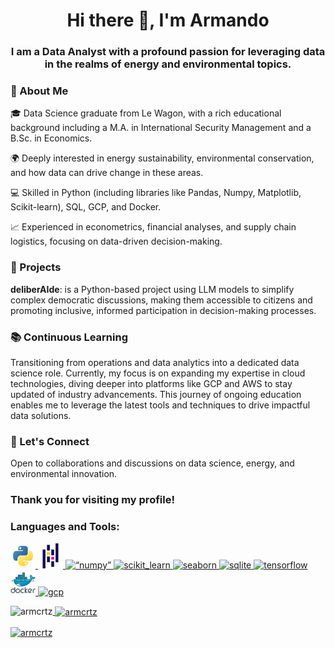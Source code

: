 <h1 align="center">Hi there 👋, I'm Armando</h1>
<h3 align="center">I am a Data Analyst with a profound passion for leveraging data in the realms of energy and environmental topics.</h3>

<h3 align="left">🌱 About Me</h3>

<p align="left">
🎓 Data Science graduate from Le Wagon, with a rich educational background including a M.A. in International Security Management and a B.Sc. in Economics.<br>
  
🌍 Deeply interested in energy sustainability, environmental conservation, and how data can drive change in these areas.<br>

💻 Skilled in Python (including libraries like Pandas, Numpy, Matplotlib, Scikit-learn), SQL, GCP, and Docker.<br>

📈 Experienced in econometrics, financial analyses, and supply chain logistics, focusing on data-driven decision-making.<br>


<h3 align="left">🔭 Projects</h3>
<p align="left">
<b>deliberAIde</b>: is a Python-based project using LLM models to simplify complex democratic discussions, making them accessible to citizens and promoting inclusive, informed participation in decision-making processes.<br>
</p>

<h3 align="left">📚 Continuous Learning</h3>
<p align="left">
Transitioning from operations and data analytics into a dedicated data science role. Currently, my focus is on expanding my expertise in cloud technologies, diving deeper into platforms like GCP and AWS to stay updated of industry advancements. This journey of ongoing education enables me to leverage the latest tools and techniques to drive impactful data solutions.
</p>

<h3 align="left">🤝 Let's Connect</h3>
<p align="left">
Open to collaborations and discussions on data science, energy, and environmental innovation. 
</p>

<h3 align="left">Thank you for visiting my profile!</h3>

<h3 align="left">Languages and Tools:</h3>

 <a href="https://www.python.org" target="_blank" rel="noreferrer"> <img src="https://raw.githubusercontent.com/devicons/devicon/master/icons/python/python-original.svg" alt="python" width="40" height="40"/> </a> <a href="https://pandas.pydata.org/" target="_blank" rel="noreferrer"> <img src="https://raw.githubusercontent.com/devicons/devicon/2ae2a900d2f041da66e950e4d48052658d850630/icons/pandas/pandas-original.svg" alt="pandas" width="40" height="40"/> </a><a href="https://numpy.org" target="_blank" rel="noreferrer"> <img src="https://raw.githubusercontent.com/detain/svg-logos/af43b58bee054f40b2c215d97b983d03b190f0d4/svg/n/numpy.svg" alt=“numpy” width="40" height="40"/> </a><a href="https://scikit-learn.org/" target="_blank" rel="noreferrer"> <img src="https://upload.wikimedia.org/wikipedia/commons/0/05/Scikit_learn_logo_small.svg" alt="scikit_learn" width="40" height="40"/> </a><a href="https://seaborn.pydata.org/" target="_blank" rel="noreferrer"> <img src="https://seaborn.pydata.org/_images/logo-mark-lightbg.svg" alt="seaborn" width="40" height="40"/> </a> <a href="https://www.sqlite.org/" target="_blank" rel="noreferrer"> <img src="https://www.vectorlogo.zone/logos/sqlite/sqlite-icon.svg" alt="sqlite" width="40" height="40"/> </a> <a href="https://www.tensorflow.org" target="_blank" rel="noreferrer"> <img src="https://www.vectorlogo.zone/logos/tensorflow/tensorflow-icon.svg" alt="tensorflow" width="40" height="40"/> </a> <a align="left"> <a href="https://www.docker.com/" target="_blank" rel="noreferrer"> <img src="https://raw.githubusercontent.com/devicons/devicon/master/icons/docker/docker-original-wordmark.svg" alt="docker" width="40" height="40"/> </a><a href="https://cloud.google.com" target="_blank" rel="noreferrer"> <img src="https://www.vectorlogo.zone/logos/google_cloud/google_cloud-icon.svg" alt="gcp" width="40" height="40"/>

<p><img align="left" src="https://github-readme-stats.vercel.app/api/top-langs?username=armcrtz&show_icons=true&locale=en&layout=compact" alt="armcrtz" /></p>

<p>&nbsp;<img align="center" src="https://github-readme-stats.vercel.app/api?username=armcrtz&show_icons=true&locale=en" alt="armcrtz" /></p>

<p><img align="center" src="https://github-readme-streak-stats.herokuapp.com/?user=armcrtz&" alt="armcrtz" /></p>
